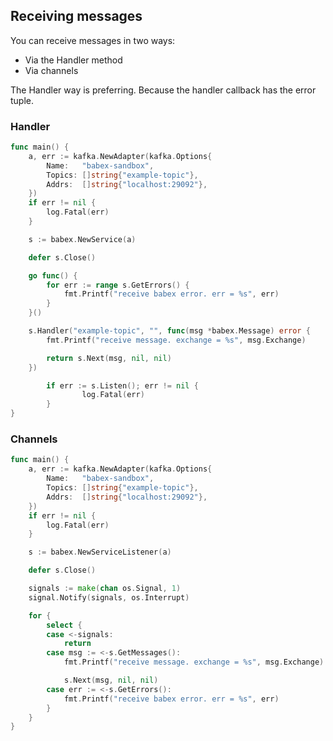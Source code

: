 ## Receiving messages

You can receive messages in two ways:

- Via the Handler method
- Via channels

The Handler way is preferring. Because the handler callback has the error tuple.

### Handler

```go
func main() {
	a, err := kafka.NewAdapter(kafka.Options{
		Name:   "babex-sandbox",
		Topics: []string{"example-topic"},
		Addrs:  []string{"localhost:29092"},
	})
	if err != nil {
		log.Fatal(err)
	}

	s := babex.NewService(a)

	defer s.Close()

	go func() {
		for err := range s.GetErrors() {
			fmt.Printf("receive babex error. err = %s", err)
		}
	}()

	s.Handler("example-topic", "", func(msg *babex.Message) error {
		fmt.Printf("receive message. exchange = %s", msg.Exchange)

		return s.Next(msg, nil, nil)
	})

        if err := s.Listen(); err != nil {
                log.Fatal(err)
        }
}
```

### Channels

```go
func main() {
	a, err := kafka.NewAdapter(kafka.Options{
		Name:   "babex-sandbox",
		Topics: []string{"example-topic"},
		Addrs:  []string{"localhost:29092"},
	})
	if err != nil {
		log.Fatal(err)
	}

	s := babex.NewServiceListener(a)

	defer s.Close()

	signals := make(chan os.Signal, 1)
	signal.Notify(signals, os.Interrupt)

	for {
		select {
		case <-signals:
			return
		case msg := <-s.GetMessages():
			fmt.Printf("receive message. exchange = %s", msg.Exchange)

			s.Next(msg, nil, nil)
		case err := <-s.GetErrors():
			fmt.Printf("receive babex error. err = %s", err)
		}
	}
}
```
